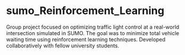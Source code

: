 # sumo_Reinforcement_Learning
Group project focused on optimizing traffic light control at a real-world intersection simulated in SUMO. The goal was to minimize total vehicle waiting time using reinforcement learning techniques. Developed collaboratively with fellow university students.
